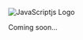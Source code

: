 ![JavaScriptjs Logo](https://raw.github.com/peerigon/JavaScript.js/master/gfx/Logo.png)

Coming soon...
